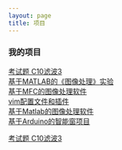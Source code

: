 ```yaml
---
layout: page
title: 项目
---
```


### 我的项目
<a href="https://zhangqunwei.github.io/ImageProcessC10/" title="C10滤波3">考试题 C10滤波3</a>   
<a href="https://zhangqunwei.github.io/ImageProcessingTest/" title="基于MATLAB的《图像处理》实验">基于MATLAB的《图像处理》实验</a>    
<a href="https://zhangqunwei.github.io/ImageProcessingMFC/" title="基于MFC的图像处理软件">基于MFC的图像处理软件</a>    
<a href="https://zhangqunwei.github.io/vim/" title="vim配置文件和插件">vim配置文件和插件</a>     
<a href="https://zhangqunwei.github.io/ImageProcessingMatlab/" title="基于Matlab的图像处理软件">基于Matlab的图像处理软件</a>    
<a href=" https://zhangqunwei.github.io/SmartWindow/" title="智能窗">基于Arduino的智能窗项目</a>     


[考试题 C10滤波3](https://zhangqunwei.github.io/ImageProcessC10/)     